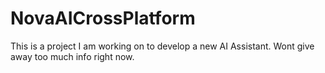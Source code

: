 # NovaAICrossPlatform
This is a project I am working on to develop a new AI Assistant. Wont give away too much info right now.
